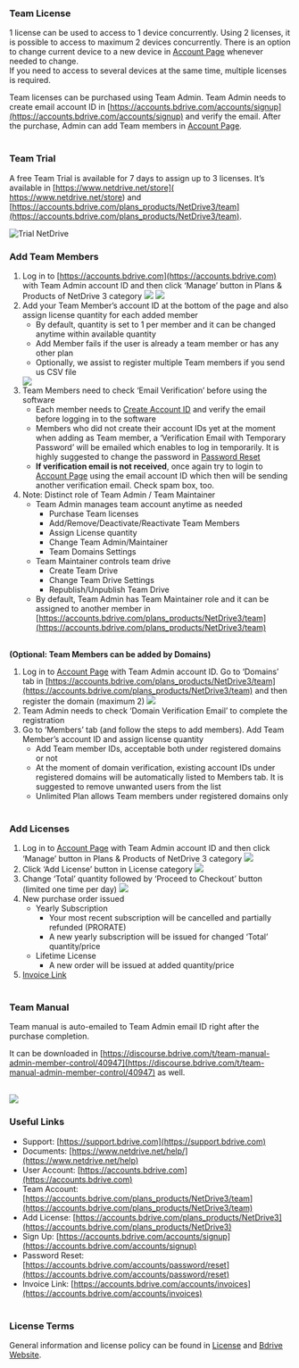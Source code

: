 ### **Team License**

1 license can be used to access to 1 device concurrently. Using 2 licenses, it is possible to access to maximum 2 devices concurrently.
There is an option to change current device to a new device in [Account Page](https://accounts.bdrive.com) whenever needed to change.  
If you need to access to several devices at the same time, multiple licenses is required.<br>

Team licenses can be purchased using Team Admin.
Team Admin needs to create email account ID in [https://accounts.bdrive.com/accounts/signup](https://accounts.bdrive.com/accounts/signup) and verify the email.  After the purchase, Admin can add Team members in [Account Page](https://accounts.bdrive.com).<br><br>

### **Team Trial**

A free Team Trial is available for 7 days to assign up to 3 licenses.  It’s available in [https://www.netdrive.net/store]( https://www.netdrive.net/store) and [https://accounts.bdrive.com/plans_products/NetDrive3/team](https://accounts.bdrive.com/plans_products/NetDrive3/team).

<img class="markdown" src="https://doc.bdrive.com/images/trial_netdrive.png" alt="Trial NetDrive">

### **Add Team Members**

1. Log in to [https://accounts.bdrive.com](https://accounts.bdrive.com) with Team Admin account ID and then click ‘Manage’ button in Plans & Products of NetDrive 3 category
    <img class="markdown" src="https://doc.bdrive.com/images/plans_products_netdrive.png">
    <img class="markdown" src="https://doc.bdrive.com/images/plans_products_team.png">
2. Add your Team Member’s account ID at the bottom of the page and also assign license quantity for each added member
   * By default, quantity is set to 1 per member and it can be changed anytime within available quantity
   * Add Member fails if the user is already a team member or has any other plan 
   * Optionally, we assist to register multiple Team members if you send us CSV file
    <img class="markdown" src="https://doc.bdrive.com/images/by_members_netdrive.png">
3. Team Members need to check ‘Email Verification’ before using the software
   * Each member needs to [Create Account ID](https://accounts.bdrive.com/accounts/signup) and verify the email before logging in to the software
   * Members who did not create their account IDs yet at the moment when adding as Team member, a ‘Verification Email with Temporary Password’ will be emailed which enables to log in temporarily.  It is highly suggested to change the password in [Password Reset](https://accounts.bdrive.com/accounts/password/reset) 
   * **If verification email is not received**, once again try to login to [Account Page](https://accounts.bdrive.com) using the email account ID which then will be sending another verification email. Check spam box, too.
4. Note: Distinct role of Team Admin / Team Maintainer
   * Team Admin manages team account anytime as needed
      * Purchase Team licenses 
      * Add/Remove/Deactivate/Reactivate Team Members
      *	Assign License quantity
      * Change Team Admin/Maintainer
      *	Team Domains Settings
   * Team Maintainer controls team drive
      *	Create Team Drive
      * Change Team Drive Settings
      * Republish/Unpublish Team Drive
   * By default, Team Admin has Team Maintainer role and it can be assigned to another member in [https://accounts.bdrive.com/plans_products/NetDrive3/team](https://accounts.bdrive.com/plans_products/NetDrive3/team)<br><br>
   
**(Optional: Team Members can be added by Domains)**

1. Log in to [Account Page](https://accounts.bdrive.com) with Team Admin account ID. Go to ‘Domains’ tab in [https://accounts.bdrive.com/plans_products/NetDrive3/team](https://accounts.bdrive.com/plans_products/NetDrive3/team) and then register the domain (maximum 2)
    <img class="markdown" src="https://doc.bdrive.com/images/by_domains.png">
2. Team Admin needs to check ‘Domain Verification Email’ to complete the registration
3. Go to ‘Members’ tab (and follow the steps to add members).  Add Team Member’s account ID and assign license quantity 
   * Add Team member IDs, acceptable both under registered domains or not
   * At the moment of domain verification, existing account IDs under registered domains will be automatically listed to Members tab.  It is suggested to remove unwanted users from the list
   * Unlimited Plan allows Team members under registered domains only<br><br>

### **Add Licenses**

1. Log in to [Account Page](https://accounts.bdrive.com) with Team Admin account ID and then click ‘Manage’ button in Plans & Products of NetDrive 3 category
    <img class="markdown" src="https://doc.bdrive.com/images/plans_products_netdrive.png">
2. Click ‘Add License’ button in License category
    <img class="markdown" src="https://doc.bdrive.com/images/plans_products_license.png">
3. Change ‘Total’ quantity followed by ‘Proceed to Checkout’ button (limited one time per day)
    <img class="markdown" src="https://doc.bdrive.com/images/add_license.png">
4. New purchase order issued
   * Yearly Subscription
     * Your most recent subscription will be cancelled and partially refunded (PRORATE)
     * A new yearly subscription will be issued for changed ‘Total’ quantity/price
   * Lifetime License
     * A new order will be issued at added quantity/price
5. [Invoice Link](https://accounts.bdrive.com/accounts/invoices)<br><br>


### **Team Manual**

Team manual is auto-emailed to Team Admin email ID right after the purchase completion.

It can be downloaded in [https://discourse.bdrive.com/t/team-manual-admin-member-control/40947](https://discourse.bdrive.com/t/team-manual-admin-member-control/40947) as well.<br><br>

<img class="markdown" src="https://doc.bdrive.com/images/trial_netdrive.png">

### **Useful Links**

   * Support: [https://support.bdrive.com](https://support.bdrive.com)
   * Documents: [https://www.netdrive.net/help/](https://www.netdrive.net/help)
   * User Account: [https://accounts.bdrive.com](https://accounts.bdrive.com)
   * Team Account: [https://accounts.bdrive.com/plans_products/NetDrive3/team](https://accounts.bdrive.com/plans_products/NetDrive3/team)
   * Add License: [https://accounts.bdrive.com/plans_products/NetDrive3](https://accounts.bdrive.com/plans_products/NetDrive3)
   * Sign Up: [https://accounts.bdrive.com/accounts/signup](https://accounts.bdrive.com/accounts/signup)
   * Password Reset: [https://accounts.bdrive.com/accounts/password/reset](https://accounts.bdrive.com/accounts/password/reset)
   * Invoice Link: [https://accounts.bdrive.com/accounts/invoices](https://accounts.bdrive.com/accounts/invoices)<br><br>

### **License Terms**

General information and license policy can be found in [License](2-11-license) and [Bdrive Website](https://www.bdrive.com).<br><br>
